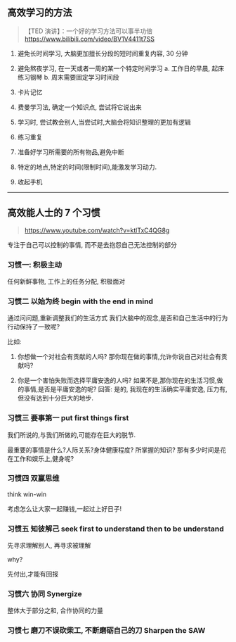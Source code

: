 ## 高效学习的方法

> 【TED 演讲】：一个好的学习方法可以事半功倍
> https://www.bilibili.com/video/BV1V4411t7SS

1. 避免长时间学习, 大脑更加擅长分段的短时间重复内容, 30 分钟

2. 避免熬夜学习, 在一天或者一周的某一个特定时间学习
   a. 工作日的早晨, 起床练习钢琴
   b. 周末需要固定学习时间段

3. 卡片记忆

4. 费曼学习法, 确定一个知识点, 尝试将它说出来

5. 学习时, 尝试教会别人,当尝试时,大脑会将知识整理的更加有逻辑

6. 练习重复

7. 准备好学习所需要的所有物品,避免中断

8. 特定的地点,特定的时间(限制时间),能激发学习动力.

9. 收起手机

---

## 高效能人士的 7 个习惯

> https://www.youtube.com/watch?v=ktlTxC4QG8g

专注于自己可以控制的事情, 而不是去抱怨自己无法控制的部分

### 习惯一: 积极主动

任何新鲜事物, 工作上的任务分配, 积极面对

### 习惯二 以始为终 begin with the end in mind

通过问问题,重新调整我们的生活方式
我们大脑中的观念,是否和自己生活中的行为行动保持了一致呢?

比如:

1. 你想做一个对社会有贡献的人吗? 那你现在做的事情,允许你说自己对社会有贡献吗?

2. 你是一个害怕失败而选择平庸安逸的人吗?
   如果不是,那你现在的生活习惯,做的事情,是否是平庸安逸的呢?
   回答: 是的, 我现在的生活确实平庸安逸, 压力有, 但没有达到十分巨大的地步.

### 习惯三 要事第一 put first things first

我们所说的,与我们所做的,可能存在巨大的脱节.

最重要的事情是什么?人际关系?身体健康程度?
所掌握的知识?
那有多少时间是花在工作和娱乐上,健身呢?

### 习惯四 双赢思维

think win-win

考虑怎么让大家一起赚钱,一起过上好日子!

### 习惯五 知彼解己 seek first to understand then to be understand

先寻求理解别人, 再寻求被理解

why?

先付出,才能有回报

### 习惯六 协同 Synergize

整体大于部分之和, 合作协同的力量

### 习惯七 磨刀不误砍柴工, 不断磨砺自己的刀 Sharpen the SAW
